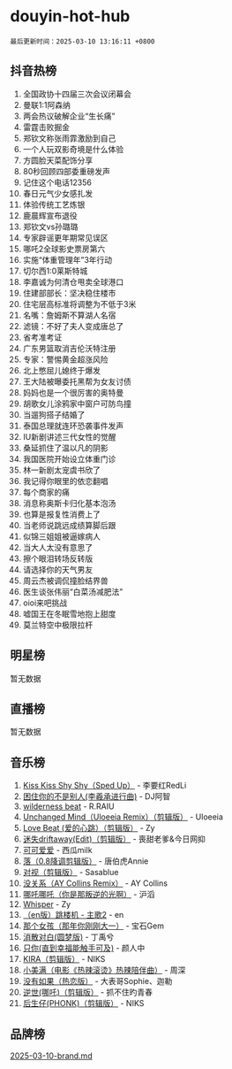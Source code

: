 # douyin-hot-hub

`最后更新时间：2025-03-10 13:16:11 +0800`

## 抖音热榜

1. 全国政协十四届三次会议闭幕会
1. 曼联1:1阿森纳
1. 两会热议破解企业“生长痛”
1. 雷霆击败掘金
1. 郑钦文称张雨霏激励到自己
1. 一个人玩双影奇境是什么体验
1. 方圆脸天菜配饰分享
1. 80秒回顾四部委重磅发声
1. 记住这个电话12356
1. 春日元气少女感扎发
1. 体验传统工艺炼银
1. 鹿晨辉宣布退役
1. 郑钦文vs孙璐璐
1. 专家辟谣更年期常见误区
1. 哪吒2全球影史票房第六
1. 实施“体重管理年”3年行动
1. 切尔西1:0莱斯特城
1. 李嘉诚为何清仓甩卖全球港口
1. 住建部部长：坚决稳住楼市
1. 住宅层高标准将调整为不低于3米
1. 名嘴：詹姆斯不算湖人名宿
1. 滤镜：不好了夫人变成唐总了
1. 省考准考证
1. 广东男篮取消吉伦沃特注册
1. 专家：警惕黄金超涨风险
1. 北上憋屈儿媳终于爆发
1. 王大陆被曝委托黑帮为女友讨债
1. 妈妈也是一个很厉害的奥特曼
1. 胡歌女儿涂鸦家中窗户可防鸟撞
1. 当遛狗搭子结婚了
1. 泰国总理就连环恐袭事件发声
1. IU新剧讲述三代女性的觉醒
1. 桑延抓住了温以凡的阴影
1. 我国医院开始设立体重门诊
1. 林一新剧太宠虞书欣了
1. 我记得你眼里的依恋翻唱
1. 每个商家的痛
1. 消息称奥斯卡归化基本泡汤
1. 也算是报复性消费上了
1. 当老师说跳远成绩算脚后跟
1. 似锦三姐姐被逼嫁病人
1. 当大人太没有意思了
1. 擦个眼泪转场反转版
1. 请选择你的天气男友
1. 周云杰被调侃撞脸结界兽
1. 医生谈张伟丽“白菜汤减肥法”
1. oioi来吧挑战
1. 嘘国王在冬眠雪地抱上甜度
1. 莫兰特空中极限拉杆

## 明星榜

暂无数据

## 直播榜

暂无数据

## 音乐榜

1. [Kiss Kiss Shy Shy（Sped Up）](https://sf3-cdn-tos.douyinstatic.com/obj/tos-cn-ve-2774/oYpXDAeGgQK0zfPaji7iKUixpCXFGILeLGmvYA) - 李要红RedLi
1. [困住你的不是别人(李羲承进行曲)](https://sf5-hl-cdn-tos.douyinstatic.com/obj/tos-cn-ve-2774/okWrrVL1iQGZbfHVeCPAe7IaerYfM2jEQi5mNI) - DJ阿智
1. [wilderness beat](https://sf5-hl-cdn-tos.douyinstatic.com/obj/tos-cn-ve-2774/o0oBmODSFCpfFdLRGzAAFC2ah9AIMEQfAOueVE) - R.RAIU
1. [Unchanged Mind（Uloeeia Remix）（剪辑版）](https://sf3-cdn-tos.douyinstatic.com/obj/tos-cn-ve-2774/oIHYu1YfsziJqmggAqBsXOiiI2Y1QB6I61RsMW) - Uloeeia
1. [Love Beat  (爱的心跳）（剪辑版）](https://sf3-cdn-tos.douyinstatic.com/obj/tos-cn-ve-2774/oUlARwvEINIisZ9nCnKMZiYFGfCCYLtDADDBge) - Zy
1. [迷失driftaway(Edit)（剪辑版）](https://sf3-cdn-tos.douyinstatic.com/obj/tos-cn-ve-2774/ogaa1xGNeFO6FCaMgO8PzzAceEI4fBLDMi15H3) - 喪甜老爹&今日网抑
1. [可可爱爱](https://sf3-cdn-tos.douyinstatic.com/obj/tos-cn-ve-2774/0deb1e75aea643b9927ba26aaafa29dd) - 西瓜milk
1. [落（0.8降调剪辑版）](https://sf3-cdn-tos.douyinstatic.com/obj/tos-cn-ve-2774/ociN0WUv3APijBYr6DUmAHmdkZ5MjM6gIF3iA) - 唐伯虎Annie
1. [对视（剪辑版）](https://sf3-cdn-tos.douyinstatic.com/obj/tos-cn-ve-2774/ogKtIhiB0WfAa18F9z3uWODMtZi2ysB1VuAIsQ) - Sasablue
1. [没关系（AY Collins Remix）](https://sf5-hl-cdn-tos.douyinstatic.com/obj/tos-cn-ve-2774/oIBbI5Ghw4zdUCQMJrDEFaAQilZP3EIDSi7MW) - AY Collins
1. [哪吒哪吒（你是那叛逆的光啊）](https://sf5-hl-cdn-tos.douyinstatic.com/obj/tos-cn-ve-2774/oUkQCgCDnBanFehFEFQDxCQntAOIfp9gyZYFVo) - 沪滔
1. [Whisper](https://sf3-cdn-tos.douyinstatic.com/obj/tos-cn-ve-2774/oEeYKDxIDCFuArkftgkGqCnG7xZtRC2rEMKBQi) - Zy
1. [（en版）跳楼机 - 主歌2](https://sf3-cdn-tos.douyinstatic.com/obj/tos-cn-ve-2774/oklN6GvgQ2L8DpPeaAGf1gPeyKzjXFwHIwoCZv) - en
1. [那个女孩（那年你刚刚大一）](https://sf3-cdn-tos.douyinstatic.com/obj/tos-cn-ve-2774/o4IZw7TlivwiBBBMA2rIgWrGNIrjFroh6bPqQ) - 宝石Gem
1. [消散对白(圆梦版)](https://sf3-cdn-tos.douyinstatic.com/obj/tos-cn-ve-2774/og4jB5I5IizzoZVAAAzWgBMAsMDWoArfwBOiFs) - 丁禹兮
1. [只你(直到幸福能触手可及)](https://sf3-cdn-tos.douyinstatic.com/obj/tos-cn-ve-2774/o0lBkRDzFTeaVSUz3ZZSCBVtZ5DIMQGfgmEAuE) - 颜人中
1. [KIRA（剪辑版）](https://sf3-cdn-tos.douyinstatic.com/obj/tos-cn-ve-2774/o0Bq3TvdHqOfzihWrHyABMociuMA3Inwsbx9Wi) - NIKS
1. [小美满（电影《热辣滚烫》热辣陪伴曲）](https://sf3-cdn-tos.douyinstatic.com/obj/tos-cn-ve-2774/o0GAn2lSgfZIDUgtevCGDQYnFg4CwnrBaxbTZL) - 周深
1. [没有如果（热恋版）](https://sf3-cdn-tos.douyinstatic.com/obj/tos-cn-ve-2774/o4iETqbxIThtCXlBeV0DfAhZsbCFGhagYupnMx) - 大表哥Sophie、迦勒
1. [逆世(哪吒)（剪辑版）](https://sf3-cdn-tos.douyinstatic.com/obj/tos-cn-ve-2774/oMIEZAfEogrLnzfDWMBiZKCWuXIUFLtRDsOFWs) - 抓不住旳青春
1. [后生仔(PHONK)（剪辑版）](https://sf3-cdn-tos.douyinstatic.com/obj/tos-cn-ve-2774/o0TzmfumdQAJ1aGG9F5LfTXIYeGcqYKRPAeFdJ) - NIKS

## 品牌榜

[2025-03-10-brand.md](2025-03-10-brand.md)
